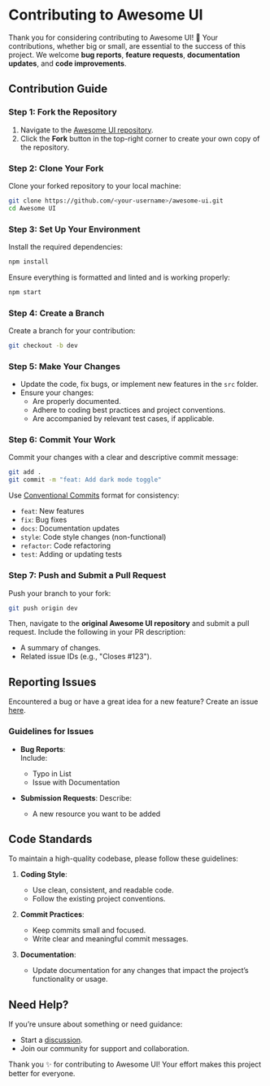 # Contributing to Awesome UI

Thank you for considering contributing to Awesome UI! 🎉
Your contributions, whether big or small, are essential to the success of this project. We welcome **bug reports**, **feature requests**, **documentation updates**, and **code improvements**.

## Contribution Guide

### Step 1: Fork the Repository

1. Navigate to the [Awesome UI repository](https://github.com/MFM-347/awesome-ui).
2. Click the **Fork** button in the top-right corner to create your own copy of the repository.

### Step 2: Clone Your Fork

Clone your forked repository to your local machine:

```bash
git clone https://github.com/<your-username>/awesome-ui.git
cd Awesome UI
```

### Step 3: Set Up Your Environment

Install the required dependencies:

```bash
npm install
```

Ensure everything is formatted and linted and is working properly:

```bash
npm start
```

### Step 4: Create a Branch

Create a branch for your contribution:

```bash
git checkout -b dev
```

### Step 5: Make Your Changes

- Update the code, fix bugs, or implement new features in the `src` folder.
- Ensure your changes:
  - Are properly documented.
  - Adhere to coding best practices and project conventions.
  - Are accompanied by relevant test cases, if applicable.

### Step 6: Commit Your Work

Commit your changes with a clear and descriptive commit message:

```bash
git add .
git commit -m "feat: Add dark mode toggle"
```

Use [Conventional Commits](https://www.conventionalcommits.org/en/v1.0.0/#summary) format for consistency:

- `feat`: New features
- `fix`: Bug fixes
- `docs`: Documentation updates
- `style`: Code style changes (non-functional)
- `refactor`: Code refactoring
- `test`: Adding or updating tests

### Step 7: Push and Submit a Pull Request

Push your branch to your fork:

```bash
git push origin dev
```

Then, navigate to the **original Awesome UI repository** and submit a pull request.
Include the following in your PR description:

- A summary of changes.
- Related issue IDs (e.g., "Closes #123").

## Reporting Issues

Encountered a bug or have a great idea for a new feature? Create an issue [here](https://github.com/MFM-347/awesome-ui/issues).

### Guidelines for Issues

- **Bug Reports**:  
  Include:

  - Typo in List
  - Issue with Documentation

- **Submission Requests**:
  Describe:
  - A new resource you want to be added

## Code Standards

To maintain a high-quality codebase, please follow these guidelines:

1. **Coding Style**:

   - Use clean, consistent, and readable code.
   - Follow the existing project conventions.

2. **Commit Practices**:

   - Keep commits small and focused.
   - Write clear and meaningful commit messages.

3. **Documentation**:

   - Update documentation for any changes that impact the project’s functionality or usage.

## Need Help?

If you’re unsure about something or need guidance:

- Start a [discussion](https://github.com/MFM-347/awesome-ui/discussions).
- Join our community for support and collaboration.

Thank you ✨ for contributing to Awesome UI! Your effort makes this project better for everyone.
